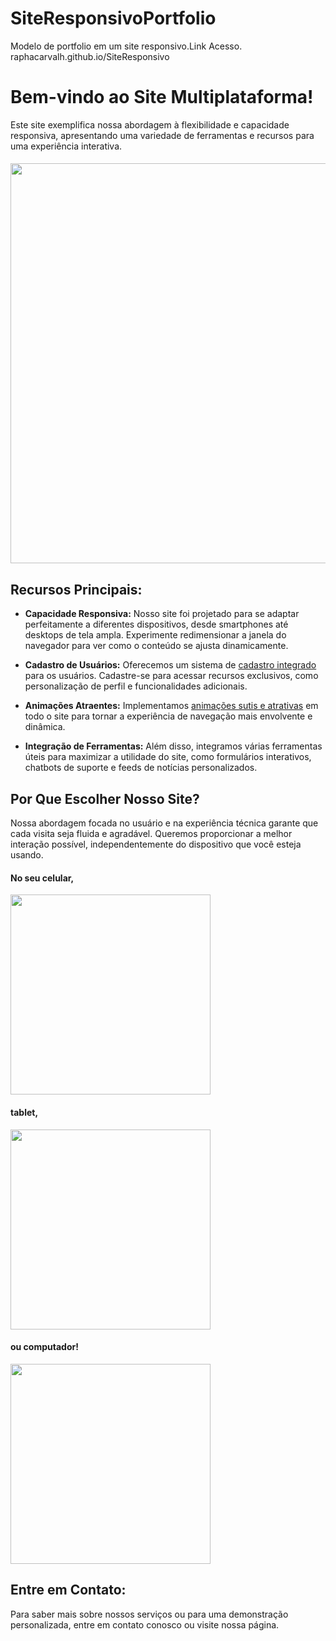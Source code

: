 # SiteResponsivoPortfolio
Modelo de portfolio em um site responsivo.Link Acesso.
raphacarvalh.github.io/SiteResponsivo

# Bem-vindo ao Site Multiplataforma!

Este site exemplifica nossa abordagem à flexibilidade e capacidade responsiva, apresentando uma variedade de ferramentas e recursos para uma experiência interativa.

<div align="left">
  <h4></h4>
  <img src="https://cdn.discordapp.com/attachments/1177172733554065428/1229075628033179648/image.png?ex=662e5ce0&is=661be7e0&hm=79a6382a874d7f5a81bc37577cfd924e54c40ded307f899f686762669c7347ee&" width="640">
</div>

## Recursos Principais:

- **Capacidade Responsiva:** Nosso site foi projetado para se adaptar perfeitamente a diferentes dispositivos, desde smartphones até desktops de tela ampla. Experimente redimensionar a janela do navegador para ver como o conteúdo se ajusta dinamicamente.

- **Cadastro de Usuários:** Oferecemos um sistema de [cadastro integrado](link_para_a_página_de_cadastro) para os usuários. Cadastre-se para acessar recursos exclusivos, como personalização de perfil e funcionalidades adicionais.

- **Animações Atraentes:** Implementamos [animações sutis e atrativas](link_para_a_página_de_animações) em todo o site para tornar a experiência de navegação mais envolvente e dinâmica.

- **Integração de Ferramentas:** Além disso, integramos várias ferramentas úteis para maximizar a utilidade do site, como formulários interativos, chatbots de suporte e feeds de notícias personalizados.

## Por Que Escolher Nosso Site?

Nossa abordagem focada no usuário e na experiência técnica garante que cada visita seja fluida e agradável. Queremos proporcionar a melhor interação possível, independentemente do dispositivo que você esteja usando.
<div align="left">
  <h4>No seu celular,</h4>
  <img src="https://cdn.discordapp.com/attachments/1177172733554065428/1229076002618081381/image.png?ex=662e5d3a&is=661be83a&hm=0135350c2dfce68dfbbef3a66e9600b3f51db2e9d19ba8f88f4de7478f16697c&" width="320">
</div>
<div align="left">
  <h4>tablet,</h4>
  <img src="https://cdn.discordapp.com/attachments/1177172733554065428/1229076085824557116/image.png?ex=662e5d4d&is=661be84d&hm=57f62e8373cf2986ce80bbf45f4de81cbaab38880d10087a2bdee3fb3da2a48e&" width="320">
</div>
<div align="left">
  <h4>ou computador!</h4>
  <img src="https://cdn.discordapp.com/attachments/1177172733554065428/1229076198278299731/image.png?ex=662e5d68&is=661be868&hm=1a53a2214665ef89418dfb51b91ce7aebe639541909be5d8b5e30d81747f8b2e&" width="320">
</div>

## Entre em Contato:

Para saber mais sobre nossos serviços ou para uma demonstração personalizada, entre em contato conosco ou visite nossa página.


